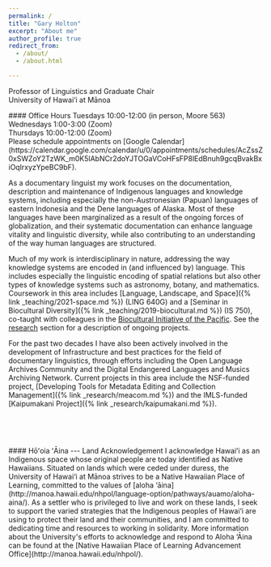 ```yaml
---
permalink: /
title: "Gary Holton"
excerpt: "About me"
author_profile: true
redirect_from:
  - /about/
  - /about.html

---
```


Professor of Linguistics and Graduate Chair<br>
University of Hawai‘i at Mānoa

<div class="notice--warning" markdown="1">
#### Office Hours
Tuesdays  10:00-12:00 (in person, Moore 563)<br/>
Wednesdays 1:00-3:00 (Zoom)<br/>
Thursdays 10:00-12:00 (Zoom)<br/>
Please schedule appointments on [Google Calendar](https://calendar.google.com/calendar/u/0/appointments/schedules/AcZssZ0xSWZoY2TzWK_m0K5lAbNCr2doYJTOGaVCoHFsFP8lEdBnuh9gcqBvakBxiOqlrxyzYpeBC9bF). 
</div>

As a documentary linguist my work focuses on the documentation, description and maintenance of Indigenous languages and knowledge systems, including especially the non-Austronesian (Papuan) languages of eastern Indonesia and the Dene languages of Alaska. Most of these languages have been marginalized as a result of the ongoing forces of globalization, and their systematic documentation can enhance language vitality and linguistic diversity, while also contributing to an understanding of the way human languages are structured.

Much of my work is interdisciplinary in nature, addressing the way knowledge systems are encoded in (and influenced by) language. This includes especially the linguistic encoding of spatial relations but also other types of knowledge systems such as astronomy, botany, and mathematics.  Coursework in this area includes [Language, Landscape, and Space]({% link _teaching/2021-space.md %}) (LING 640G) and a [Seminar in Biocultural Diversity]({% link _teaching/2019-biocultural.md %}) (IS 750), co-taught with colleagues in the [Biocultural Initiative of the Pacific](http://manoa.hawaii.edu/biocultural). See the [research](/research/) section for a description of ongoing projects.

For the past two decades I have also been actively involved in the development of Infrastructure and best practices for the field of documentary linguistics, through efforts including the Open Language Archives Community and the Digital Endangered Languages and Musics Archiving Network. Current projects in this area include the NSF-funded project, [Developing Tools for Metadata Editing and Collection Management]({% link _research/meacom.md %}) and the IMLS-funded [Kaipumakani Project]({% link _research/kaipumakani.md %}).


&nbsp;

&nbsp;

<div class="notice--uh" markdown="1">
#### Hōʻoia ʻĀina --- Land Acknowledgement
I acknowledge Hawaiʻi as an Indigenous space whose original people are today identified as Native Hawaiians. Situated on lands which were ceded under duress, the University of Hawai‘i at Mānoa strives to be a Native Hawaiian Place of Learning, committed to the values of [aloha ‘āina](http://manoa.hawaii.edu/nhpol/language-option/pathways/auamo/aloha-aina/). As a settler who is privileged to live and work on these lands, I seek to support the varied strategies that the Indigenous peoples of Hawai‘i are using to protect their land and their communities, and I am committed to dedicating time and resources to working in solidarity. More information about the University's efforts to acknowledge and respond to Aloha ‘Āina can be found at the [Native Hawaiian Place of Learning Advancement Office](http://manoa.hawaii.edu/nhpol/).
</div>

